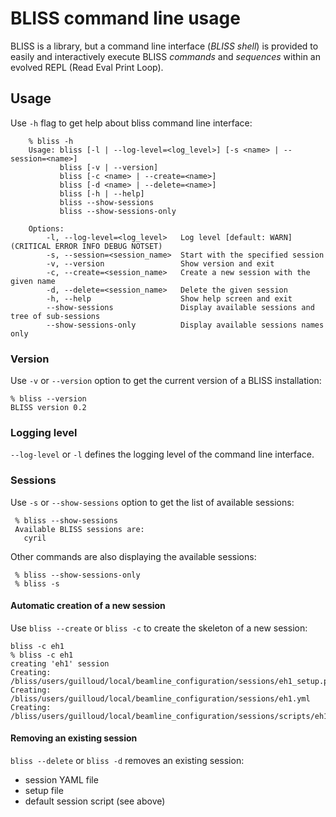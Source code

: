 # BLISS command line usage

BLISS is a library, but a command line interface (*BLISS shell*) is
provided to easily and interactively execute BLISS *commands* and
*sequences* within an evolved REPL (Read Eval Print Loop).

## Usage

Use `-h` flag to get help about bliss command line interface:

        % bliss -h
        Usage: bliss [-l | --log-level=<log_level>] [-s <name> | --session=<name>]
               bliss [-v | --version]
               bliss [-c <name> | --create=<name>]
               bliss [-d <name> | --delete=<name>]
               bliss [-h | --help]
               bliss --show-sessions
               bliss --show-sessions-only
        
        Options:
            -l, --log-level=<log_level>   Log level [default: WARN] (CRITICAL ERROR INFO DEBUG NOTSET)
            -s, --session=<session_name>  Start with the specified session
            -v, --version                 Show version and exit
            -c, --create=<session_name>   Create a new session with the given name
            -d, --delete=<session_name>   Delete the given session
            -h, --help                    Show help screen and exit
            --show-sessions               Display available sessions and tree of sub-sessions
            --show-sessions-only          Display available sessions names only


### Version

Use `-v` or `--version` option to get the current version of a BLISS installation:

    % bliss --version
    BLISS version 0.2

### Logging level

`--log-level` or `-l` defines the logging level of the command line interface.

### Sessions

Use  `-s` or `--show-sessions` option to get the list of available sessions:

     % bliss --show-sessions
     Available BLISS sessions are:
       cyril

Other commands are also displaying the available sessions:

     % bliss --show-sessions-only
     % bliss -s

#### Automatic creation of a new session

Use `bliss --create` or `bliss -c` to create the skeleton of a new session:

    bliss -c eh1
    % bliss -c eh1
    creating 'eh1' session
    Creating: /bliss/users/guilloud/local/beamline_configuration/sessions/eh1_setup.py
    Creating: /bliss/users/guilloud/local/beamline_configuration/sessions/eh1.yml
    Creating: /bliss/users/guilloud/local/beamline_configuration/sessions/scripts/eh1.py

#### Removing an existing session

`bliss --delete` or `bliss -d` removes an existing session:

* session YAML file
* setup file
* default session script (see above)

